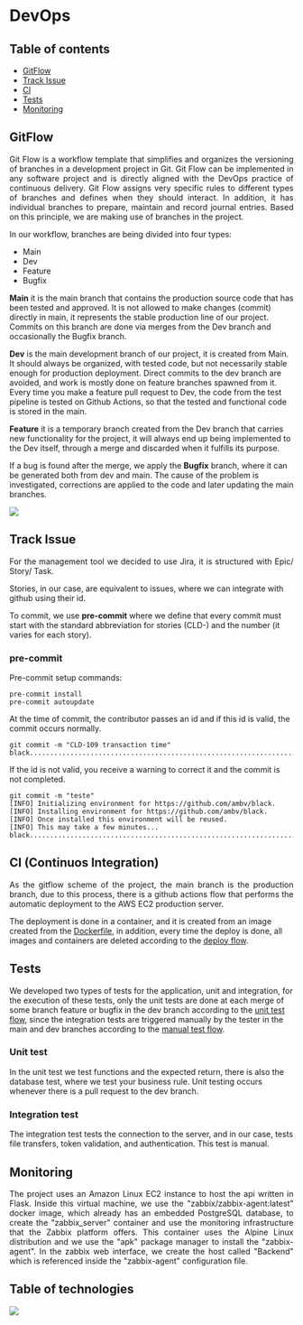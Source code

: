 # DevOps

## Table of contents

 * [GitFlow](#gitflow)
 * [Track Issue](#track-issue)
 * [CI](#ci-continuos-integration)
 * [Tests](#tests)
 * [Monitoring](#monitoring)
 
## GitFlow
<p align="justify">
Git Flow is a workflow template that simplifies and organizes the versioning of branches in a development project in Git.
Git Flow can be implemented in any software project and is directly aligned with the DevOps practice of continuous delivery. Git Flow assigns very specific rules to different types of branches and defines when they should interact. In addition, it has individual branches to prepare, maintain and record journal entries. Based on this principle, we are making use of branches in the project.

In our workflow, branches are being divided into four types:
- Main
- Dev
- Feature
- Bugfix

**Main** it is the main branch that contains the production source code that has been tested and approved. It is not allowed to make changes (commit) directly in main, it represents the stable production line of our project. Commits on this branch are done via merges from the Dev branch and occasionally the Bugfix branch.

**Dev** is the main development branch of our project, it is created from Main. It should always be organized, with tested code, but not necessarily stable enough for production deployment. Direct commits to the dev branch are avoided, and work is mostly done on feature branches spawned from it.
Every time you make a feature pull request to Dev, the code from the test pipeline is tested on Github Actions, so that the tested and functional code is stored in the main. 

**Feature** it is a temporary branch created from the Dev branch that carries new functionality for the project, it will always end up being implemented to the Dev itself, through a merge and discarded when it fulfills its purpose.
 
If a bug is found after the merge, we apply the **Bugfix** branch, where it can be generated both from dev and main. The cause of the problem is investigated, corrections are applied to the code and later updating the main branches.
 
<img src="https://github.com/DolphinDatabase/MCS/assets/74321890/6e4c8f8f-c1c9-4a12-b661-e4de9ff2a98a"/>
  
## Track Issue
<p align="justify">
For the management tool we decided to use Jira, it is structured with Epic/ Story/ Task.
 
Stories, in our case, are equivalent to issues, where we can integrate with github using their id.
 
To commit, we use **pre-commit** where we define that every commit must start with the standard abbreviation for stories (CLD-) and the number (it varies for each story).
 
### pre-commit
<p align="justify">

Pre-commit setup commands:
```
pre-commit install
pre-commit autoupdate
```

At the time of commit, the contributor passes an id and if this id is valid, the commit occurs normally.

```
git commit -m "CLD-109 transaction time"
black....................................................................Passed
```

If the id is not valid, you receive a warning to correct it and the commit is not completed.
```
git commit -m "teste"
[INFO] Initializing environment for https://github.com/ambv/black.
[INFO] Installing environment for https://github.com/ambv/black.
[INFO] Once installed this environment will be reused.
[INFO] This may take a few minutes...
black....................................................................Failed
```

## CI (Continuos Integration)
<p align="justify">
As the gitflow scheme of the project, the main branch is the production branch, due to this process, there is a github actions flow that performs the automatic deployment to the AWS EC2 production server.
 
The deployment is done in a container, and it is created from an image created from the [Dockerfile](https://github.com/DolphinDatabase/Cloudin-backend/blob/main/Dockerfile), in addition, every time the deploy is done, all images and containers are deleted according to the [deploy flow](https://github.com/DolphinDatabase/Cloudin-backend/blob/main/.github/workflows/deploy.yml).
</p>
 
## Tests
We developed two types of tests for the application, unit and integration, for the execution of these tests, only the unit tests are done at each merge of some branch feature or bugfix in the dev branch according to the [unit test flow](https://github.com/DolphinDatabase/Cloudin-backend/blob/main/.github/workflows/test.yml), since the integration tests are triggered manually by the tester in the main and dev branches according to the [manual test flow](https://github.com/DolphinDatabase/Cloudin-backend/blob/main/.github/workflows/manualTest.yml).

### Unit test
In the unit test we test functions and the expected return, there is also the database test, where we test your business rule.
Unit testing occurs whenever there is a pull request to the dev branch.

### Integration test
The integration test tests the connection to the server, and in our case, tests file transfers, token validation, and authentication.
This test is manual.

## Monitoring
<p align="justify">
The project uses an Amazon Linux EC2 instance to host the api written in Flask. Inside this virtual machine, we use the "zabbix/zabbix-agent:latest" docker image, which already has an embedded PostgreSQL database, to create the "zabbix_server" container and use the monitoring infrastructure that the Zabbix platform offers. This container uses the Alpine Linux distribution and we use the "apk" package manager to install the "zabbix-agent". In the zabbix web interface, we create the host called "Backend" which is referenced inside the "zabbix-agent" configuration file.

## Table of technologies
<img src="https://github.com/DolphinDatabase/Cloud-In/assets/58821700/489292f1-79a2-42a9-8a06-0d739c8feebf"/>
